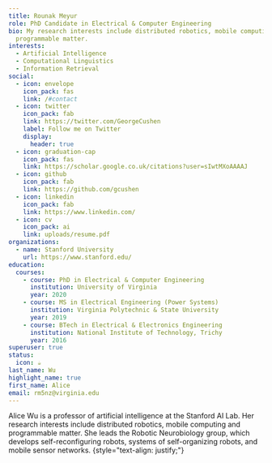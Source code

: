 ```yaml
---
title: Rounak Meyur
role: PhD Candidate in Electrical & Computer Engineering
bio: My research interests include distributed robotics, mobile computing and
  programmable matter.
interests:
  - Artificial Intelligence
  - Computational Linguistics
  - Information Retrieval
social:
  - icon: envelope
    icon_pack: fas
    link: /#contact
  - icon: twitter
    icon_pack: fab
    link: https://twitter.com/GeorgeCushen
    label: Follow me on Twitter
    display:
      header: true
  - icon: graduation-cap
    icon_pack: fas
    link: https://scholar.google.co.uk/citations?user=sIwtMXoAAAAJ
  - icon: github
    icon_pack: fab
    link: https://github.com/gcushen
  - icon: linkedin
    icon_pack: fab
    link: https://www.linkedin.com/
  - icon: cv
    icon_pack: ai
    link: uploads/resume.pdf
organizations:
  - name: Stanford University
    url: https://www.stanford.edu/
education:
  courses:
    - course: PhD in Electrical & Computer Engineering
      institution: University of Virginia
      year: 2020
    - course: MS in Electrical Engineering (Power Systems)
      institution: Virginia Polytechnic & State University
      year: 2019
    - course: BTech in Electrical & Electronics Engineering
      institution: National Institute of Technology, Trichy
      year: 2016
superuser: true
status:
  icon: ☕️
last_name: Wu
highlight_name: true
first_name: Alice
email: rm5nz@virginia.edu
---
```


Alice Wu is a professor of artificial intelligence at the Stanford AI Lab. Her research interests include distributed robotics, mobile computing and programmable matter. She leads the Robotic Neurobiology group, which develops self-reconfiguring robots, systems of self-organizing robots, and mobile sensor networks.
{style="text-align: justify;"}
